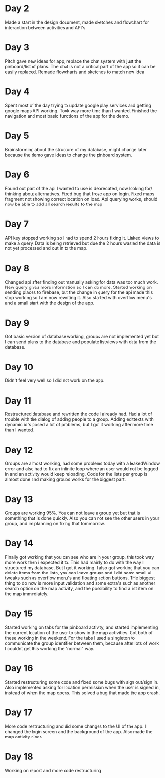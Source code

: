 # Day 2
Made a start in the design document, made sketches and flowchart for interaction between activities and API's

# Day 3
Pitch gave new ideas for app; replace the chat system with just the pinboard/list of plans. The chat is not a critical part of the app so it can be easily replaced. Remade flowcharts and sketches to match new idea

# Day 4
Spent most of the day trying to update google play services and getting google maps API working. Took way more time than I wanted. Finished the navigation and most basic functions of the app for the demo.

# Day 5
Brainstorming about the structure of my database, might change later because the demo gave ideas to change the pinboard system.

# Day 6
Found out part of the api I wanted to use is deprecated, now looking for/ thinking about alternatives. Fixed bug that froze app on login. Fixed maps fragment not showing correct location on load. Api querying works, should now be able to add all search results to the map

# Day 7
API key stopped working so I had to spend 2 hours fixing it. Linked views to make a query. Data is being retrieved but due the 2 hours wasted the data is not yet processed and out in to the map. 

# Day 8
Changed api after finding out manually asking for data was too much work. New query gives more information so I can do more. Started working on sending places to firebase, but the change in query for the api made this stop working so I am now rewriting it. Also started with overflow menu's and a small start with the design of the app.

# Day 9
Got basic version of database working, groups are not implemented yet but I can send plans to the database and populate listviews with data from the database. 

# Day 10
Didn't feel very well so I did not work on the app.

# Day 11
Restructured database and rewritten the code I already had. Had a lot of trouble with the dialog of adding people to a group. Adding edittexts with dynamic id's posed a lot of problems, but I got it working after more time than I wanted.

# Day 12
Groups are almost working, had some problems today with a leakedWindow error and also had to fix an infinite loop where an user would not be logged in and an activity would keep reloading. Code for the lists per group is almost done and making groups works for the biggest part.

# Day 13
Groups are working 95%. You can not leave a group yet but that is something that is done quickly. Also you can not see the other users in your group, and im planning on fixing that tommorrow.

# Day 14
Finally got working that you can see who are in your group, this took way more work then i expected it to. This had mainly to do with the way I structured my database. But I got it working. I also got working that you can delete items from the lists, you can leave groups and I did some small ui tweaks such as overflow menu's and floating action buttons. THe biggest thing to do now is more input validation and some extra's such as another search option on the map activity, and the possibility to find a list item on the map immediately.

# Day 15
Started working on tabs for the pinboard activity, and started implementing the current location of the user to show in the map activities. Got both of these working in the weekend. For the tabs I used a singleton to communicate the group identifier between them, because after lots of work I couldnt get this working the "normal" way.

# Day 16
Started restructuring some code and fixed some bugs with sign out/sign in. Also implemented asking for location permission when the user is signed in, instead of when the map opens. This solved a bug that made the app crash. 

# Day 17
More code restructuring and did some changes to the UI of the app. I changed the login screen and the background of the app. Also made the map activity nicer. 

# Day 18
Working on report and more code restructuring
